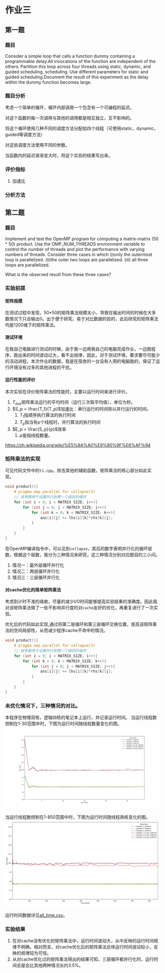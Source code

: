 # 作业三

## 第一题

### 题目

Consider a simple loop that calls a function dummy containing a programmable delay.All invocations of the function are independent of the others. Partition this loop across four threads using static, dynamic, and guided scheduling. scheduling. Use different parameters for static and guided scheduling.Document the result of this experiment as the delay within the dummy function becomes large.

### 题目分析

考虑一个简单的循环，循环内部调用一个包含有一个可编程的延迟。

对这个函数的每一次调用与其他的调用都是相互独立，互不影响的。

将这个循环使用几种不同的调度方法分配给四个线程（可使用static，dynamic，guided等调度方法）

对这些调度方法使用不同的参数。

当函数内的延迟渐渐变大时，将这个实验的结果写出来。

### 评价指标

1. 加速比

### 分析方法



## 第二题

### 题目

Implement and test the OpenMP program for computing a matrix-matrix (50 * 50) product. Use the OMP_NUM_THREADS environment veriable to control the number of threads and plot the performance with varying numbers of threads. Consider three cases in which 
(i)only the outermost loop is parallelized.
(ii)the outer two loops are parallelized. 
(iii) all three loops are parallelized. 

What is the observed result from these three cases?

### 实验前提

#### 矩阵规模

在测试过程中发现，50*50的矩阵乘法规模太小，导致在输出时间的时候在大多数情况下只会输出0。出于便于研究，易于对比数据的目的，此后研究的矩阵乘法均是1200维下的矩阵乘法。

#### 测试环境

在我自己电脑进行测试的时候，由于我一边用我自己的电脑完成作业，一边跑程序，跑出来的时间波动过大，看不出规律，因此，对于测试环境，要求要尽可能少的活动进程，本次作业的数据，我是在宿舍的一台没有人用的电脑跑的，保证了运行环境没有过多的其他进程的干扰。

#### 运行性能的评价

本次实验在评价矩阵乘法的性能时，主要以运行时间来进行评价。

1. $T_{ave}$矩阵乘法运行的平均时间（运行三次取平均值），单位为秒。
1. $S_p = \frac{T_1}{T_p}$加速比：串行运行的时间除以并行运行的时间。
    1. ${\displaystyle T_{1}}$指顺序执行算法的执行时间
    1. ${\displaystyle T_{p}}$指当有p个线程时，并行算法的执行时间
1. $E_p = \frac{S_p}{p}$效率
    1. $p$是指线程数量。

https://zh.wikipedia.org/wiki/%E5%8A%A0%E9%80%9F%E6%AF%94

### 矩阵乘法的实现

可见代码文件中的`t1.cpp`。除去其他的辅助函数，矩阵乘法的核心部分如此实现。

```cpp
void product(){
    # pragma omp parallel for collapse(3)
    // 该参数用于设置并行到哪一个级别的循环
    for (int i = 0; i < MATRIX_SIZE; i++){
        for (int j = 0; j < MATRIX_SIZE; j++){
            for (int k = 0; k < MATRIX_SIZE; k++){
                ans[i][j] += lhs[i][k]*rhs[k][j];
            }
        }
    }
}
```

在OpenMP编译指令中，可以见到`collapse`，其后的数字表明并行化的循环层数，根据这个层数，我分为三种情况来研究，这三种情况分别对应题目的三小问。

1. 情况一：最外层循环并行化
1. 情况二：两层循环并行化
1. 情况三：三层循环并行化

#### 对cache优化的简单矩阵乘法

考虑到计时不准的缘故，尽量的减少I/O时间能够提高实验结果的准确度。因此我对该矩阵乘法做了一些不影响并行度的对`cache`友好的优化，再重复进行了一次实验。

优化后的代码如此实现,通过将第二层循环和第三层循环交换位置，提高该矩阵乘法的空间局部性，从而减少程序cache不命中的情况。

```cpp
void product(){
    # pragma omp parallel for collapse(3)
    // 该参数用于设置并行到哪一个级别的循环
    for (int i = 0; i < MATRIX_SIZE; i++){
        for (int k = 0; k < MATRIX_SIZE; k++){
            for (int j = 0; j < MATRIX_SIZE; j++){
                ans[i][j] += lhs[i][k]*rhs[k][j];
            }
        }
    }
}
```

### 未优化情况下，三种情况的对比。

本程序在物理双核，逻辑四核的笔记本上运行，并记录运行时间。
当运行线程数控制在1-30范围中时，下图为运行时间随线程数量变化的图。
![](figure/2018-05-06-16-50-54.png)

当运行线程数控制在1-850范围中时，下图为运行时间随线程熟练变化的图。
![](figure/2018-05-06-16-51-58.png)

运行时间数据详见[all_time.csv](./HW3-2/all_time.csv)。


### 实验结果

1. 在对cache没有优化的矩阵乘法中，运行时间波动大，从中反映的运行时间规律不明确。相对而言，对cache优化后的矩阵乘法总体运行时间波动较小，反映的规律较为可信。
1. 从对cache优化过的矩阵乘法得出的结果可知，三层循环都并行化时，运行时间总是会比其他两种情况长约3.5%。


